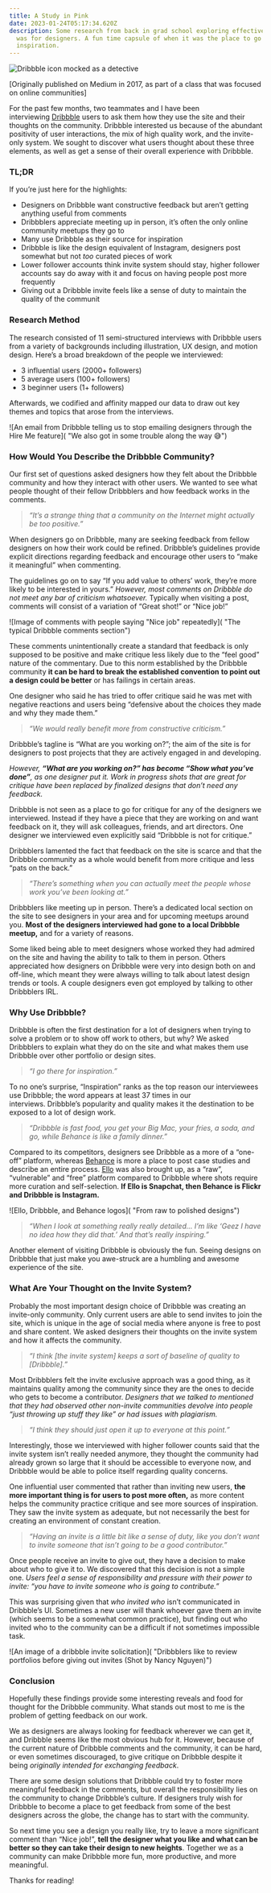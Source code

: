 ```yaml
---
title: A Study in Pink
date: 2023-01-24T05:17:34.620Z
description: Some research from back in grad school exploring effective Dribbble
  was for designers. A fun time capsule of when it was the place to go for
  inspiration.
---
```

![Dribbble icon mocked as a detective](//images/uploads/blog/a-study-in-pink/dribbble.webp)

\[﻿Originally published on Medium in 2017, as part of a class that was focused on online communities]

For the past few months, two teammates and I have been interviewing [Dribbble](https://dribbble.com/) users to ask them how they use the site and their thoughts on the community. Dribbble interested us because of the abundant positivity of user interactions, the mix of high quality work, and the invite-only system. We sought to discover what users thought about these three elements, as well as get a sense of their overall experience with Dribbble.

### TL;DR

If you’re just here for the highlights:

* Designers on Dribbble want constructive feedback but aren’t getting anything useful from comments
* Dribbblers appreciate meeting up in person, it’s often the only online community meetups they go to
* Many use Dribbble as their source for inspiration
* Dribbble is like the design equivalent of Instagram, designers post somewhat but not *too* curated pieces of work
* Lower follower accounts think invite system should stay, higher follower accounts say do away with it and focus on having people post more frequently
* Giving out a Dribbble invite feels like a sense of duty to maintain the quality of the communit

### **Research Method**

The research consisted of 11 semi-structured interviews with Dribbble users from a variety of backgrounds including illustration, UX design, and motion design. Here’s a broad breakdown of the people we interviewed:

* 3 influential users (2000+ followers)
* 5 average users (100+ followers)
* 3 beginner users (1+ followers)

Afterwards, we codified and affinity mapped our data to draw out key themes and topics that arose from the interviews.

![An email from Dribbble telling us to stop emailing designers through the Hire Me feature]( "We also got in some trouble along the way 😅")

### **How Would You Describe the Dribbble Community?**

Our first set of questions asked designers how they felt about the Dribbble community and how they interact with other users. We wanted to see what people thought of their fellow Dribbblers and how feedback works in the comments.

> *“It’s a strange thing that a community on the Internet might actually be too positive.”*

When designers go on Dribbble, many are seeking feedback from fellow designers on how their work could be refined. Dribbble’s guidelines provide explicit directions regarding feedback and encourage other users to “make it meaningful” when commenting.

The guidelines go on to say “If you add value to others’ work, they’re more likely to be interested in yours.” *However, most comments on Dribbble do not meet any bar of criticism whatsoever.* Typically when visiting a post, comments will consist of a variation of “Great shot!” or “Nice job!”

![Image of comments with people saying "Nice job" repeatedly]( "The typical Dribbble comments section")

These comments unintentionally create a standard that feedback is only supposed to be positive and make critique less likely due to the “feel good” nature of the commentary. Due to this norm established by the Dribbble community **it can be hard to break the established convention** **to point out a design could be better** or has failings in certain areas.

One designer who said he has tried to offer critique said he was met with negative reactions and users being “defensive about the choices they made and why they made them.”

> *“We would really benefit more from constructive criticism.”*

Dribbble’s tagline is “What are you working on?”; the aim of the site is for designers to post projects that they are actively engaged in and developing.

*However, **“What are you working on?” has become “Show what you’ve done”**, as one designer put it. Work in progress shots that are great for critique have been replaced by finalized designs that don’t need any feedback.*

Dribbble is not seen as a place to go for critique for any of the designers we interviewed. Instead if they have a piece that they are working on and want feedback on it, they will ask colleagues, friends, and art directors. One designer we interviewed even explicitly said “Dribbble is not for critique.”

Dribbblers lamented the fact that feedback on the site is scarce and that the Dribbble community as a whole would benefit from more critique and less “pats on the back.”

> *“There’s something when you can actually meet the people whose work you’ve been looking at.”*

Dribbblers like meeting up in person. There’s a dedicated local section on the site to see designers in your area and for upcoming meetups around you. **Most of the designers interviewed had gone to a local Dribbble meetup,** and for a variety of reasons.

Some liked being able to meet designers whose worked they had admired on the site and having the ability to talk to them in person. Others appreciated how designers on Dribbble were very into design both on and off-line, which meant they were always willing to talk about latest design trends or tools. A couple designers even got employed by talking to other Dribbblers IRL.

### **Why Use Dribbble?**

Dribbble is often the first destination for a lot of designers when trying to solve a problem or to show off work to others, but why? We asked Dribbblers to explain what they do on the site and what makes them use Dribbble over other portfolio or design sites.

> *“I go there for inspiration.”*

To no one’s surprise, “Inspiration” ranks as the top reason our interviewees use Dribbble; the word appears at least 37 times in our interviews. Dribbble’s popularity and quality makes it the destination to be exposed to a lot of design work.

> *“Dribbble is fast food, you get your Big Mac, your fries, a soda, and go, while Behance is like a family dinner.”*

Compared to its competitors, designers see Dribbble as a more of a “one-off” platform, whereas [Behance](https://behance.net/) is more a place to post case studies and describe an entire process. [Ello](https://ello.co/) was also brought up, as a “raw”, “vulnerable” and “free” platform compared to Dribbble where shots require more curation and self-selection. **If Ello is Snapchat, then Behance is Flickr and Dribbble is Instagram.**

![Ello, Dribbble, and Behance logos]( "From raw to polished designs")

> *“When I look at something really really detailed… I’m like ‘Geez I have no idea how they did that.’ And that’s really inspiring.”*

Another element of visiting Dribbble is obviously the fun. Seeing designs on Dribbble that just make you awe-struck are a humbling and awesome experience of the site.

### What Are Your Thought on the Invite System?

Probably the most important design choice of Dribbble was creating an invite-only community. Only current users are able to send invites to join the site, which is unique in the age of social media where anyone is free to post and share content. We asked designers their thoughts on the invite system and how it affects the community.

> *“I think \[the invite system] keeps a sort of baseline of quality to \[Dribbble].”*

Most Dribbblers felt the invite exclusive approach was a good thing, as it maintains quality among the community since they are the ones to decide who gets to become a contributor. *Designers that we talked to mentioned that they had observed other non-invite communities devolve into people “just throwing up stuff they like” or had issues with plagiarism.*

> *“I think they should just open it up to everyone at this point.”*

Interestingly, those we interviewed with higher follower counts said that the invite system isn’t really needed anymore, they thought the community had already grown so large that it should be accessible to everyone now, and Dribbble would be able to police itself regarding quality concerns.

One influential user commented that rather than inviting new users, **the more important thing is for users to post more often,** as more content helps the community practice critique and see more sources of inspiration. They saw the invite system as adequate, but not necessarily the best for creating an environment of constant creation.

> *“Having an invite is a little bit like a sense of duty, like you don’t want to invite someone that isn’t going to be a good contributor.”*

Once people receive an invite to give out, they have a decision to make about who to give it to. We discovered that this decision is not a simple one. *Users feel a sense of responsibility and pressure with their power to invite: “you have to invite someone who is going to contribute.”*

This was surprising given that *who invited who* isn’t communicated in Dribbble’s UI. Sometimes a new user will thank whoever gave them an invite (which seems to be a somewhat common practice), but finding out who invited who to the community can be a difficult if not sometimes impossible task.

![An image of a dribbble invite solicitation]( "Dribbblers like to review portfolios before giving out invites (Shot by Nancy Nguyen)")

### **Conclusion**

Hopefully these findings provide some interesting reveals and food for thought for the Dribbble community. What stands out most to me is the problem of getting feedback on our work.

We as designers are always looking for feedback wherever we can get it, and Dribbble seems like the most obvious hub for it. However, because of the current nature of Dribbble comments and the community, it can be hard, or even sometimes discouraged, to give critique on Dribbble despite it being *originally intended for exchanging feedback*.

There are some design solutions that Dribbble could try to foster more meaningful feedback in the comments, but overall the responsibility lies on the community to change Dribbble’s culture. If designers truly wish for Dribbble to become a place to get feedback from some of the best designers across the globe, the change has to start with the community.

So next time you see a design you really like, try to leave a more significant comment than “Nice job!”, **tell the designer what you like and what can be better so they can take their design to new heights**. Together we as a community can make Dribbble more fun, more productive, and more meaningful.

Thanks for reading!